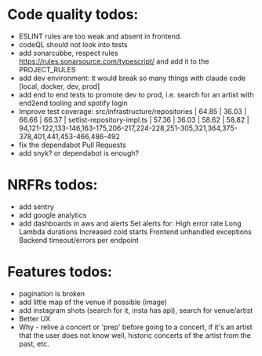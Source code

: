 # Code quality todos:
- ESLINT rules are too weak and absent in frontend.
- codeQL should not look into tests 
- add sonarcubbe, respect rules https://rules.sonarsource.com/typescript/ and add it to the PROJECT_RULES
- add dev environment: it would break so many things with claude code
    [local, docker, dev, prod]
- add end to end tests to promote dev to prod, i.e. search for an artist with end2end tooling and spotify login
- Improve test coverage:
  src/infrastructure/repositories |   64.85 |    36.03 |   66.66 |   66.37 |
  setlist-repository-impl.ts     |   57.36 |    36.03 |   58.62 |   58.82 | 94,121-122,133-146,163-175,206-217,224-228,251-305,321,364,375-378,401,441,453-466,486-492
- fix the dependabot Pull Requests
- add snyk? or dependabot is enough?

# NRFRs todos:
- add sentry
- add google analytics
- add dashboards in aws and alerts 
    Set alerts for:
    High error rate
    Long Lambda durations
    Increased cold starts
    Frontend unhandled exceptions
    Backend timeout/errors per endpoint

# Features todos:
- pagination is broken
- add little map of the venue if possible (image)
- add instagram shots (search for it, insta has api), search for venue/artist
- Better UX
- Why - relive a concert or 'prep' before going to a concert, if it's an artist that the user does not know well, historic concerts of the artist from the past, etc.
